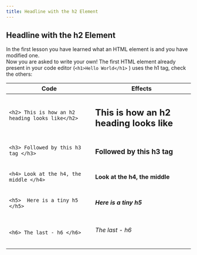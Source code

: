 ```yaml
---
title: Headline with the h2 Element
---
```

## Headline with the h2 Element

In the first lesson you have learned what an HTML element is and you have modified one. <br/>
Now you are asked to write your own! The first HTML element already present in your code editor (`<h1>Hello World</h1>` ) uses the h1 tag, check the others:

Code  | Effects
----- | -------
`<h2> This is how an h2 heading looks like</h2>` |<h2> This is how an h2 heading looks like</h2>
`<h3> Followed by this h3 tag </h3>`| <h3> Followed by this h3 tag </h3>
`<h4> Look at the h4, the middle </h4>` | <h4> Look at the h4, the middle </h4>
`<h5>  Here is a tiny h5 </h5>` | <h5>  Here is a tiny h5 </h5>
`<h6> The last - h6 </h6>` | <h6> The last - h6 </h6>

